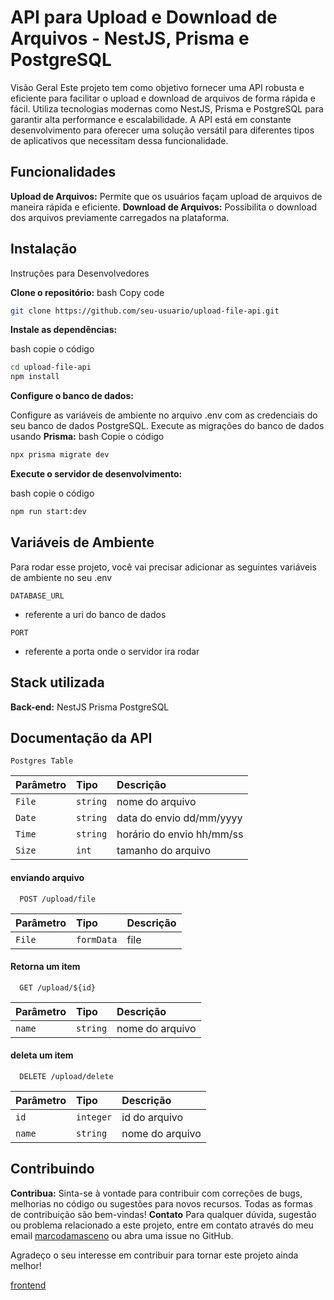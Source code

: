 
# API para Upload e Download de Arquivos - NestJS, Prisma e PostgreSQL

Visão Geral
Este projeto tem como objetivo fornecer uma API robusta e eficiente para facilitar o upload e download de arquivos de forma rápida e fácil. Utiliza tecnologias modernas como NestJS, Prisma e PostgreSQL para garantir alta performance e escalabilidade. A API está em constante desenvolvimento para oferecer uma solução versátil para diferentes tipos de aplicativos que necessitam dessa funcionalidade.


## Funcionalidades

**Upload de Arquivos:**  Permite que os usuários façam upload de arquivos de maneira rápida e eficiente.
**Download de Arquivos:**  Possibilita o download dos arquivos previamente carregados na plataforma.


## Instalação

Instruções para Desenvolvedores

**Clone o repositório:**
bash
Copy code
``` bash
git clone https://github.com/seu-usuario/upload-file-api.git
```
**Instale as dependências:**

bash
copie o código

``` bash
cd upload-file-api
npm install
```
**Configure o banco de dados:**

Configure as variáveis de ambiente no arquivo .env com as credenciais do seu banco de dados PostgreSQL.
Execute as migrações do banco de dados usando 
**Prisma:**
bash
Copie o código

```bash
npx prisma migrate dev
```
**Execute o servidor de desenvolvimento:**

bash
copie o código 
```bash
npm run start:dev
```
## Variáveis de Ambiente

Para rodar esse projeto, você vai precisar adicionar as seguintes variáveis de ambiente no seu .env


`DATABASE_URL`
- referente a uri do banco de dados
  
`PORT`
- referente a porta onde o servidor ira rodar


## Stack utilizada

**Back-end:** NestJS
Prisma
PostgreSQL


## Documentação da API

```Postgres Table```

| Parâmetro   | Tipo       | Descrição                           |
| :---------- | :--------- | :---------------------------------- |
| `File` | `string` | nome do arquivo |
| `Date` | `string` | data do envio dd/mm/yyyy |
| `Time` | `string` | horário do envio hh/mm/ss |
| `Size` | `int` | tamanho do arquivo |


#### enviando arquivo

```http
  POST /upload/file
```

| Parâmetro   | Tipo       | Descrição                           |
| :---------- | :--------- | :---------------------------------- |
| `File` | `formData` | file |

#### Retorna um item

```http
  GET /upload/${id}
```

| Parâmetro   | Tipo       | Descrição                                   |
| :---------- | :--------- | :------------------------------------------ |
| `name`      | `string` | nome do arquivo |

#### deleta um item

```http
  DELETE /upload/delete
```

| Parâmetro   | Tipo       | Descrição                                   |
| :---------- | :--------- | :------------------------------------------ |
| `id`      | `integer` | id do arquivo |
| `name`      | `string` | nome do arquivo |


## Contribuindo
**Contribua:** Sinta-se à vontade para contribuir com correções de bugs, melhorias no código ou sugestões para novos recursos. Todas as formas de contribuição são bem-vindas!
**Contato**
Para qualquer dúvida, sugestão ou problema relacionado a este projeto, entre em contato através do meu email 
[marcodamasceno](mailto:marcodamasceno0101@outlook.com)
 ou abra uma issue no GitHub.

Agradeço o seu interesse em contribuir para tornar este projeto ainda melhor!

[frontend](https://github.com/marcoDmc/upload-file)
